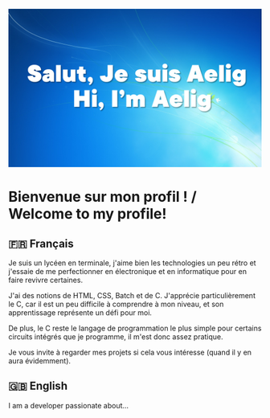 ![](https://github.com/Ankou-B/Ankou-B/blob/main/github%20bio%20image.png)

# Bienvenue sur mon profil ! / Welcome to my profile!

## 🇫🇷 Français
Je suis un lycéen en terminale, j'aime bien les technologies un peu rétro et j'essaie de me perfectionner en électronique et en informatique pour en faire revivre certaines.

J'ai des notions de HTML, CSS, Batch et de C. J'apprécie particulièrement le C, car il est un peu difficile à comprendre à mon niveau, et son apprentissage représente un défi pour moi.

De plus, le C reste le langage de programmation le plus simple pour certains circuits intégrés que je programme, il m'est donc assez pratique.

Je vous invite à regarder mes projets si cela vous intéresse (quand il y en aura évidemment).

## 🇬🇧 English
I am a developer passionate about...

